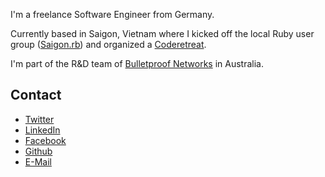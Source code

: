 I'm a freelance Software Engineer from Germany.

Currently based in Saigon, Vietnam where I kicked off the local Ruby user group ([Saigon.rb](http://saigonrb.com)) and organized a [Coderetreat](http://coderetreat.vn).

I'm part of the R&D team of [Bulletproof Networks](http://bulletproof.net.au) in Australia.

## Contact

* [Twitter](http://twitter.com/skorfmann)
* [LinkedIn](http://linkedin.com/in/skorfmann)
* [Facebook](http://facebook.com/skorfmann)
* [Github](http://github.com/skorfmann)
* [E-Mail](mailto:korfmann.sebastian@gmail.com)
